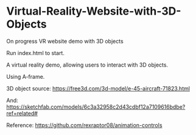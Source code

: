 # Virtual-Reality-Website-with-3D-Objects
On progress VR website demo with 3D objects

Run index.html to start.

A virtual reality demo, allowing users to interact with 3D objects.

Using A-frame. 

3D object source: https://free3d.com/3d-model/e-45-aircraft-71823.html

And: https://sketchfab.com/models/6c3a32958c2d43cdbf12a7109616bdbe?ref=related#

Reference: https://github.com/rexraptor08/animation-controls
